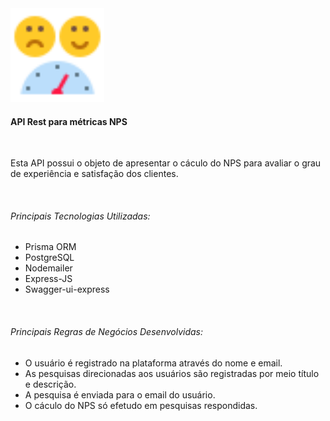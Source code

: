 <div display = flex justtify-content = "center">
    <a target="_blank" href="https://icons8.com/icon/q7LHVXMYOprT/satisfaction">
        <img src ="/tmp/satisfaction.png" width= "150px">
    </a>
</div>
<h4>API Rest para métricas NPS</h4>
<br>
<p>Esta API possui o objeto de apresentar o cáculo do NPS para avaliar o grau de experiência e satisfação dos clientes.  </p>
<br>
<h6>Principais Tecnologias Utilizadas:</h6>
<ul>
    <li>Prisma ORM</li>
    <li>PostgreSQL</li>
    <li>Nodemailer</li>
    <li>Express-JS</li>
    <li>Swagger-ui-express</li>
</ul>
<br>
<h6>Principais Regras de Negócios Desenvolvidas:</h6>
<ul>
    <li>O usuário é registrado na plataforma através do nome e email.</li>
    <li>As pesquisas direcionadas aos usuários são registradas por meio título e descrição.</li>
    <li>A pesquisa é enviada para o email do usuário.</li>
    <li>O cáculo do NPS só efetudo em pesquisas respondidas.</li>
</ul>